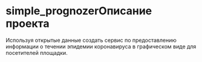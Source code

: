 # simple_prognozerОписание проекта
Используя открытые данные создать сервис по предоставлению информации о течении эпидемии коронавируса в графическом виде для посетителей площадки.


